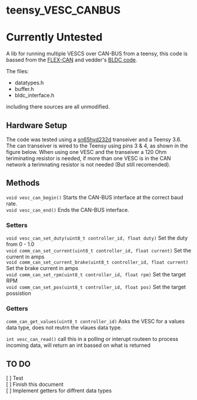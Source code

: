 # teensy_VESC_CANBUS

# Currently Untested

A lib for running multiple VESCS over CAN-BUS from a teensy, this code is bassed from the [FLEX-CAN](https://github.com/teachop/FlexCAN_Library) and vedder's [BLDC code](https://github.com/vedderb/bldc_uart_comm_stm32f4_discovery).

The files: 
* datatypes.h
* buffer.h
* bldc_interface.h

including there sources are all unmodified. 

## Hardware Setup
  The code was tested using a [sn65hvd232d](http://www.ti.com/product/SN65HVD232) transeiver and a Teensy 3.6.
  The can transeiver is wired to the Teensy using pins 3 & 4, as shown in the figure below. When using one VESC and the transeiver a 120 Ohm teriminating resistor is needed, if more than one VESC is in the CAN network a terimnating resistor is not needed (But still recomended).
  
  

## Methods
`void vesc_can_begin()` Starts the CAN-BUS interface at the correct baud rate.  
`void vesc_can_end()` Ends the CAN-BUS interface.  
  
### Setters
`void vesc_can_set_duty(uint8_t controller_id, float duty)` Set the duty from 0 - 1.0  
`void comm_can_set_current(uint8_t controller_id, float current)` Set the current in amps  
`void comm_can_set_current_brake(uint8_t controller_id, float current)` Set the brake current in amps  
`void comm_can_set_rpm(uint8_t controller_id, float rpm)` Set the target RPM   
`void comm_can_set_pos(uint8_t controller_id, float pos)` Set the target possistion  

### Getters
`comm_can_get_values(uint8_t controller_id)` Asks the VESC for a values data type, does not reutrn the vlaues data type. 
 
 `int vesc_can_read()` 
 call this in a polling or interupt routeen to process incoming data, will return an int bassed on what is returned
 

## TO DO 
[ ] Test  
[ ] Finish this document  
[ ] Implement getters for diffrent data types  
